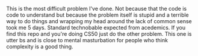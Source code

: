 This is the most difficult problem I've done. Not because that the code is code to understand but because the problem itself is stupid and a terrible way to do things and wrapping my head around the lack of common sense took me 5 days. 
Standard technobable expected from acedemics. If you find this repo and you're doing CS50 just do the other problem. This one is utter bs and is close to mental masturbation for people who think complexity is a good thing. 
